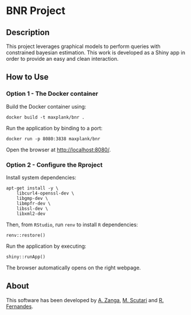 # BNR Project

## Description

This project leverages graphical models to perform queries with constrained bayesian estimation.
This work is developed as a Shiny app in order to provide an easy and clean interaction.

## How to Use

### Option 1 - The Docker container

Build the Docker container using:

    docker build -t maxplank/bnr .

Run the application by binding to a port:

    docker run -p 8080:3838 maxplank/bnr

Open the browser at [http://localhost:8080/](http://localhost:8080/).

### Option 2 - Configure the Rproject

Install system dependencies:

    apt-get install -y \
        libcurl4-openssl-dev \
        libgmp-dev \
        libmpfr-dev \
        libssl-dev \
        libxml2-dev

Then, from `RStudio`, run `renv` to install `R` dependencies:

    renv::restore()

Run the application by executing:

    shiny::runApp()

The browser automatically opens on the right webpage.

## About

This software has been developed by [A. Zanga](mailto:alessio.zanga@unimib.it), [M. Scutari](mailto:scutari@bnlearn.com) and [R. Fernandes](fernandes@shh.mpg.de).
